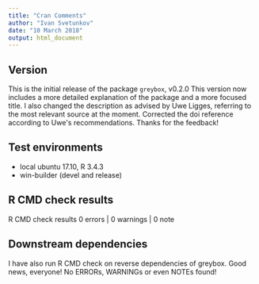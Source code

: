 ```yaml
---
title: "Cran Comments"
author: "Ivan Svetunkov"
date: "10 March 2018"
output: html_document
---
```

## Version
This is the initial release of the package ``greybox``, v0.2.0
This version now includes a more detailed explanation of the package and a more focused title.
I also changed the description as advised by Uwe Ligges, referring to the most relevant source at the moment.
Corrected the doi reference according to Uwe's recommendations. Thanks for the feedback!

## Test environments
* local ubuntu 17.10, R 3.4.3
* win-builder (devel and release)

## R CMD check results
R CMD check results
0 errors | 0 warnings | 0 note

## Downstream dependencies
I have also run R CMD check on reverse dependencies of greybox.
Good news, everyone! No ERRORs, WARNINGs or even NOTEs found!
